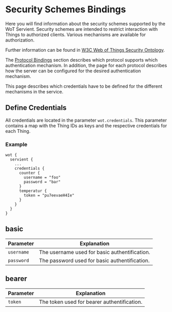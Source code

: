 # Security Schemes Bindings

Here you will find information about the security schemes supported by the WoT Servient.
Security schemes are intended to restrict interaction with Things to authorized clients.
Various mechanisms are available for authorization.

Further information can be found in [W3C Web of Things Security Ontology](https://www.w3.org/2019/wot/security).

The [Protocol Bindings](../binding/README.md) section describes which protocol supports which authentication mechanism.
In addition, the page for each protocol describes how the server can be configured for the desired authentication mechanism. 

This page describes which credentials have to be defined for the different mechanisms in the service.

## Define Credentials

All credentials are located in the parameter `wot.credentials`. This parameter contains a map with the Thing IDs as keys and
the respective credentials for each Thing.

### Example
```hocon
wot {
  servient {
    ...
    credentials {
      counter {
        username = "foo"
        password = "bar"
      }
      temperatur {
        token = "pu7eevaeH4Ie"
      }
    }
  }
}
```

## basic

| Parameter | Explanation |
|-----------|-------------|
| `username` | The username used for basic authentification.
| `password` | The password used for basic authentification.


## bearer

| Parameter | Explanation |
|-----------|-------------|
| `token` | The token used for bearer authentification.